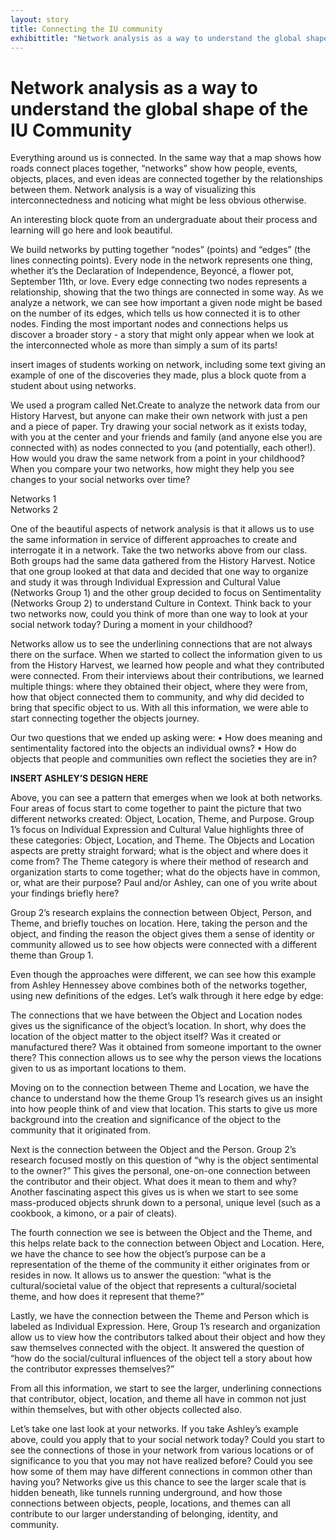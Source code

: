 ```yaml
---
layout: story
title: Connecting the IU community 
exhibittitle: "Network analysis as a way to understand the global shape of the IU Community"
---
```


# Network analysis as a way to understand the global shape of the IU Community

Everything around us is connected. In the same way that a map shows how roads connect places together, “networks” show how people, events, objects, places, and even ideas are connected together by the relationships between them. Network analysis is a way of visualizing this interconnectedness and noticing what might be less obvious otherwise.

An interesting block quote from an undergraduate about their process and learning will go here and look beautiful.

We build networks by putting together “nodes” (points) and “edges” (the lines connecting points). Every node in the network represents one thing, whether it’s the Declaration of Independence, Beyoncé, a flower pot, September 11th, or love. Every edge connecting two nodes represents a relationship, showing that the two things are connected in some way. As we analyze a network, we can see how important a given node might be based on the number of its edges, which tells us how connected it is to other nodes. Finding the most important nodes and connections helps us discover a broader story - a story that might only appear when we look at the interconnected whole as more than simply a sum of its parts!

insert images of students working on network, including some text giving an example of one of the discoveries they made, plus a block quote from a student about using networks.
 
We used a program called Net.Create to analyze the network data from our History Harvest, but anyone can make their own network with just a pen and a piece of paper. Try drawing your social network as it exists today, with you at the center and your friends and family (and anyone else you are connected with) as nodes connected to you (and potentially, each other!). How would you draw the same network from a point in your childhood? When you compare your two networks, how might they help you see changes to your social networks over time?

<div class="row">
  <div class="col-md-8" markdown="1">
  Networks 1
  </div>
  <div class="col-md-4" markdown="1">
  Networks 2
  </div>
</div>

One of the beautiful aspects of network analysis is that it allows us to use the same information in service of different  approaches to create and interrogate it in a network. Take the two networks above from our class. Both groups had the same data gathered from the History Harvest. Notice that one group looked at that data and decided that one way to organize and study it was through Individual Expression and Cultural Value (Networks Group 1) and the other group decided to focus on Sentimentality (Networks Group 2) to understand Culture in Context. Think back to your two networks now, could you think of more than one way to look at your social network today? During a moment in your childhood?

Networks allow us to see the underlining connections that are not always there on the surface. When we started to collect the information given to us from the History Harvest, we learned how people and what they contributed were connected. From their interviews about their contributions, we learned multiple things: where they obtained their object, where they were from, how that object connected them to community, and why did decided to bring that specific object to us. With all this information, we were able to start connecting together the objects journey. 

Our two questions that we ended up asking were:
•	How does meaning and sentimentality factored into the objects an individual owns?
•	How do objects that people and communities own reflect the societies they are in?

**INSERT ASHLEY’S DESIGN HERE**

Above, you can see a pattern that emerges when we look at both networks. Four areas of focus start to come together to paint the picture that two different networks created: Object, Location, Theme, and Purpose. Group 1’s focus on Individual Expression and Cultural Value highlights three of these categories: Object, Location, and Theme. The Objects and Location aspects are pretty straight forward; what is the object and where does it come from? The Theme category is where their method of research and organization starts to come together; what do the objects have in common, or, what are their purpose? Paul and/or Ashley, can one of you write about your findings briefly here?

Group 2’s research explains the connection between Object, Person, and Theme, and briefly touches on location. Here, taking the person and the object, and finding the reason the object gives them a sense of identity or community allowed us to see how objects were connected with a different theme than Group 1. 

Even though the approaches were different, we can see how this example from Ashley Hennessey above combines both of the networks together, using new definitions of the edges. Let’s walk through it here edge by edge: 

The connections that we have between the Object and Location nodes gives us the significance of the object’s location. In short, why does the location of the object matter to the object itself? Was it created or manufactured there? Was it obtained from someone important to the owner there? This connection allows us to see why the person views the locations given to us as important locations to them. 

Moving on to the connection between Theme and Location, we have the chance to understand how the theme Group 1’s research gives us an insight into how people think of and view that location. This starts to give us more background into the creation and significance of the object to the community that it originated from.

Next is the connection between the Object and the Person. Group 2’s research focused mostly on this question of “why is the object sentimental to the owner?” This gives the personal, one-on-one connection between the contributor and their object. What does it mean to them and why? Another fascinating aspect this gives us is when we start to see some mass-produced objects shrunk down to a personal, unique level (such as a cookbook, a kimono, or a pair of cleats).

The fourth connection we see is between the Object and the Theme, and this helps relate back to the connection between Object and Location. Here, we have the chance to see how the object’s purpose can be a representation of the theme of the community it either originates from or resides in now. It allows us to answer the question: “what is the cultural/societal value of the object that represents a cultural/societal theme, and how does it represent that theme?”

Lastly, we have the connection between the Theme and Person which is labeled as Individual Expression. Here, Group 1’s research and organization allow us to view how the contributors talked about their object and how they saw themselves connected with the object. It answered the question of “how do the social/cultural influences of the object tell a story about how the contributor expresses themselves?” 

From all this information, we start to see the larger, underlining connections that contributor, object, location, and theme all have in common not just within themselves, but with other objects collected also. 

Let’s take one last look at your networks. If you take Ashley’s example above, could you apply that to your social network today? Could you start to see the connections of those in your network from various locations or of significance to you that you may not have realized before? Could you see how some of them may have different connections in common other than having you? Networks give us this chance to see the larger scale that is hidden beneath, like tunnels running underground, and how those connections between objects, people, locations, and themes can all contribute to our larger understanding of belonging, identity, and community. 
